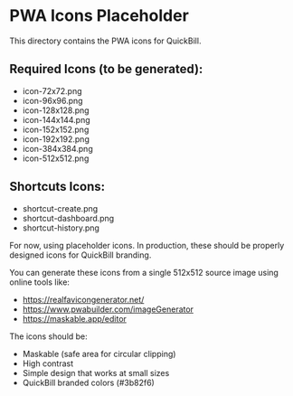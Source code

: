 # PWA Icons Placeholder

This directory contains the PWA icons for QuickBill. 

## Required Icons (to be generated):
- icon-72x72.png
- icon-96x96.png
- icon-128x128.png
- icon-144x144.png
- icon-152x152.png
- icon-192x192.png
- icon-384x384.png
- icon-512x512.png

## Shortcuts Icons:
- shortcut-create.png
- shortcut-dashboard.png
- shortcut-history.png

For now, using placeholder icons. In production, these should be properly designed icons for QuickBill branding.

You can generate these icons from a single 512x512 source image using online tools like:
- https://realfavicongenerator.net/
- https://www.pwabuilder.com/imageGenerator
- https://maskable.app/editor

The icons should be:
- Maskable (safe area for circular clipping)
- High contrast
- Simple design that works at small sizes
- QuickBill branded colors (#3b82f6)
